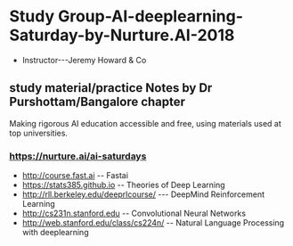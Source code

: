 # Study Group-AI-deeplearning-Saturday-by-Nurture.AI-2018 
* Instructor---Jeremy Howard & Co
## study material/practice Notes by Dr Purshottam/Bangalore chapter
Making rigorous AI education accessible and free, using materials used at top universities.

### https://nurture.ai/ai-saturdays
* http://course.fast.ai -- Fastai
* https://stats385.github.io -- Theories of Deep Learning
* http://rll.berkeley.edu/deeprlcourse/ --- DeepMind Reinforcement Learning 
* http://cs231n.stanford.edu -- Convolutional Neural Networks
* http://web.stanford.edu/class/cs224n/ -- Natural Language Processing with deeplearning


